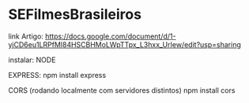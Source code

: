 # SEFilmesBrasileiros

link Artigo: https://docs.google.com/document/d/1-yjCD6eu1LRPfMl84HSCBHMoLWpTTpx_L3hxx_UrIew/edit?usp=sharing

instalar: 
NODE

EXPRESS:
npm install express

CORS (rodando localmente com servidores distintos)
npm install cors
